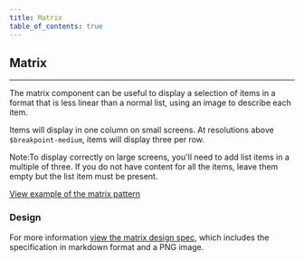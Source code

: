 ```yaml
---
title: Matrix
table_of_contents: true
---
```


## Matrix

<hr>

The matrix component can be useful to display a selection of items in a format that is less linear than a normal list, using an image to describe each item.

Items will display in one column on small screens. At resolutions above `$breakpoint-medium`, items will display three per row.

<div class="p-notification--information">
  <p class="p-notification__response">
    <span class="p-notification__status">Note:</span>To display correctly on large screens, you'll need to add list items in a multiple of three. If you do not have content for all the items, leave them empty but the list item must be present.
  </p>
</div>

<a href="https://vanilla-framework.github.io/vanilla-framework/examples/patterns/matrix/"
    class="js-example">
View example of the matrix pattern
</a>

### Design

For more information [view the matrix design spec](https://github.com/ubuntudesign/vanilla-design/tree/master/Matrix), which includes the specification in markdown format and a PNG image.
